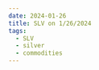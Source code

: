 ```yaml
---
date: 2024-01-26
title: SLV on 1/26/2024
tags: 
  - SLV
  - silver
  - commodities
---
```

<div class="post">
<snapshot-grid 
    :reports="['2024/01/25/CTA/silver', '2024/01/26/CTA/silver', '2024/01/26/MTP/SLV']"
    chart="2024/01/26/Chart/SLV"
/>
<p>

</p>
<p>

</p>
</div>